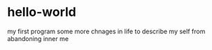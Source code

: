 # hello-world
my first program
some more chnages in life to describe my self from abandoning inner me
